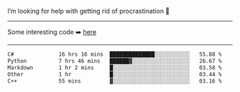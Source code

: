 I’m looking for help with getting rid of procrastination 🤔

-----

Some interesting code :arrow_right: [here](https://github.com/zhen8838/playground)

-----

<!--START_SECTION:waka-->

```txt
C#              16 hrs 16 mins  ██████████████░░░░░░░░░░░   55.88 %
Python          7 hrs 46 mins   ██████▓░░░░░░░░░░░░░░░░░░   26.67 %
Markdown        1 hr 2 mins     █░░░░░░░░░░░░░░░░░░░░░░░░   03.58 %
Other           1 hr            █░░░░░░░░░░░░░░░░░░░░░░░░   03.44 %
C++             55 mins         ▓░░░░░░░░░░░░░░░░░░░░░░░░   03.16 %
```

<!--END_SECTION:waka-->

<!--
**zhen8838/zhen8838** is a ✨ _special_ ✨ repository because its `README.md` (this file) appears on your GitHub profile.

Here are some ideas to get you started:

- 🔭 I’m currently working on ...
- 🌱 I’m currently learning ...
- 👯 I’m looking to collaborate on ...
 ...
- 💬 Ask me about ...
- 📫 How to reach me: ...
- 😄 Pronouns: ...
- ⚡ Fun fact: ...
-->
